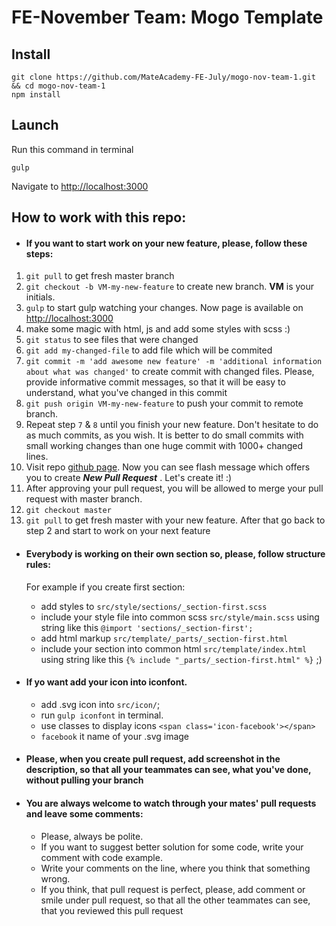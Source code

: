 FE-November Team: Mogo Template
===============

Install
-----------------
```
git clone https://github.com/MateAcademy-FE-July/mogo-nov-team-1.git && cd mogo-nov-team-1
npm install
```

Launch
-------
Run this command in terminal
```
gulp
```
Navigate to [http://localhost:3000](http://localhost:3000)

How to work with this repo:
---------------------------

* #### If you want to start work on your new feature, please, follow these steps:
1. `git pull` to get fresh master branch
2. `git checkout -b VM-my-new-feature` to create new branch. ****VM**** is your initials.
3. `gulp` to start gulp watching your changes. Now page is available on [http://localhost:3000](http://localhost:3000)
4. make some magic with html, js and add some styles with scss :)
5. `git status` to see files that were changed
6. `git add my-changed-file` to add file which will be commited
7. `git commit -m 'add awesome new feature' -m 'additional information about what was changed'` to create commit with changed files. Please, provide informative commit messages, so that it will be easy to understand, what you've changed in this commit
8. `git push origin VM-my-new-feature` to push your commit to remote branch.
9. Repeat step `7` & `8` until you finish your new feature. Don't hesitate to do as much commits, as you wish. It is better to do small commits with small working changes than one huge commit with 1000+ changed lines.
10. Visit repo [github page](https://github.com/MateAcademy-FE-July/mogo-nov-team-1). Now you can see flash message which offers you to create *****New Pull Request***** . Let's create it! :) 
11. After approving your pull request, you will be allowed to merge your pull request with master branch. 
12. `git checkout master`
13. `git pull` to get fresh master with your new feature. After that go back to step 2 and start to work on your next feature

* #### Everybody is working on their own section so, please, follow structure rules:

  For example if you create first section:
    * add styles to `src/style/sections/_section-first.scss`
    * include your style file into common scss `src/style/main.scss` using string like this `@import 'sections/_section-first';`
    * add html markup `src/template/_parts/_section-first.html`
    * include your section into common html `src/template/index.html` using string like this `{% include "_parts/_section-first.html" %}` ;)

* #### If yo want add your icon into iconfont.
    * add .svg icon into `src/icon/`;
    * run `gulp iconfont` in terminal.
    * use classes to display icons `<span class='icon-facebook'></span>`
    * `facebook` it name of your .svg image

* #### Please, when you create pull request, add screenshot in the description, so that all your teammates can see, what you've done, without pulling your branch  

* #### You are always welcome to watch through your mates' pull requests and leave some comments:
  * Please, always be polite. 
  * If you want to suggest better solution for some code, write your comment with code example.
  * Write your comments on the line, where you think that something wrong. 
  * If you think, that pull request is perfect, please, add comment or smile under pull request, so that all the other teammates can see, that you reviewed this pull request